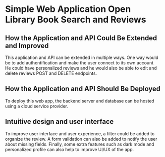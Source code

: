 # Simple Web Application Open Library Book Search and Reviews

##  How the Application and API Could Be Extended and Improved

This application and API can be extended in multiple ways. One way would be to add authentification and make the user connect to its own account. He could have personalized reviews and he would also be able to edit and delete reviews POST and DELETE endpoints. 


## How the Application and API Should Be Deployed

To deploy this web app, the backend server and database can be hosted using a cloud service provider.

## Intuitive design and user interface

To improve user interface and user experience, a filter could be added to organize the review. A form validation can also be added to notify the user about missing fields. Finally, some extra features such as dark mode and personalized profile can also help to improve UI/UX of the app.